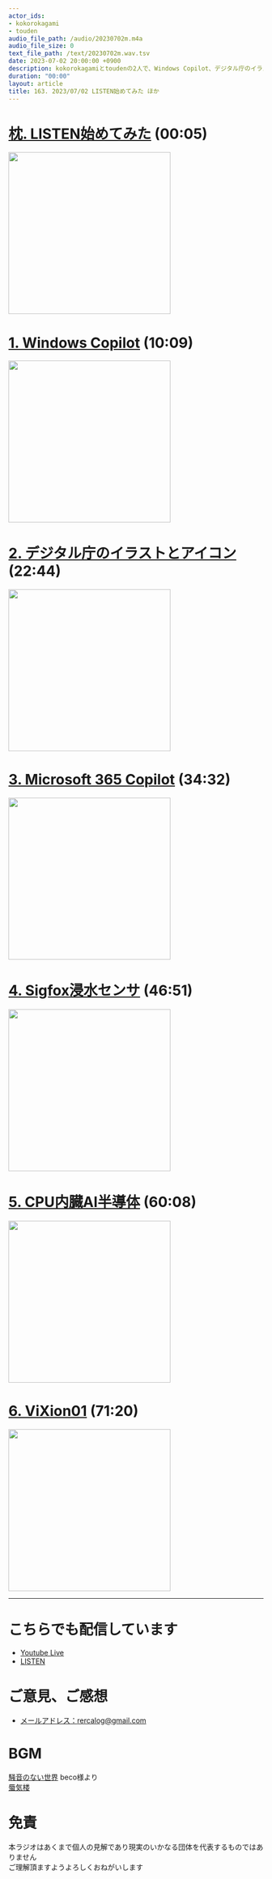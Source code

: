 ```yaml
---
actor_ids:
- kokorokagami
- touden
audio_file_path: /audio/20230702m.m4a
audio_file_size: 0
text_file_path: /text/20230702m.wav.tsv
date: 2023-07-02 20:00:00 +0900
description: kokorokagamiとtoudenの2人で、Windows Copilot、デジタル庁のイラストとアイコン など について話しました。
duration: "00:00"
layout: article
title: 163. 2023/07/02 LISTEN始めてみた ほか
---
```


# [枕. LISTEN始めてみた](https://internet.watch.impress.co.jp/docs/interview/1509975.html) (00:05)

[<img src="https://asset.watch.impress.co.jp/img/iw/docs/1509/975/listen00_l.png" width="320dp">](https://internet.watch.impress.co.jp/docs/interview/1509975.html)

# [1. Windows Copilot](https://yakiimosan.com/microsoft-windows-ai-copilot-basic/) (10:09)

[<img src="https://yakiimosan.com/wp-content/uploads/2023/05/2c1e3e5c49176f1088c49f8c56e12f30-768x631.jpg" width="320dp">](https://yakiimosan.com/microsoft-windows-ai-copilot-basic/)

# [2. デジタル庁のイラストとアイコン](https://forest.watch.impress.co.jp/docs/news/1512111.html) (22:44)

[<img src="https://asset.watch.impress.co.jp/img/wf/docs/1512/111/image1_l.png" width="320dp">](https://forest.watch.impress.co.jp/docs/news/1512111.html)

# [3. Microsoft 365 Copilot](https://blog.cloudnative.co.jp/17975/) (34:32)

[<img src="https://blog.cloudnative.co.jp/wp-content/uploads/2023/06/image-34-1920x1008.png" width="320dp">](https://blog.cloudnative.co.jp/17975/)

# [4. Sigfox浸水センサ](https://iotnews.jp/smart-city/228224/) (46:51)

[<img src="https://iotnews.jp/wp-content/uploads/53-11.jpg" width="320dp">](https://iotnews.jp/smart-city/228224/)

# [5. CPU内臓AI半導体](https://news.mynavi.jp/techplus/article/20230626-2713193/) (60:08)

[<img src="https://news.mynavi.jp/techplus/article/20230626-2713193/images/001.jpg/webp" width="320dp">](https://news.mynavi.jp/techplus/article/20230626-2713193/)

# [6. ViXion01](https://www.itmedia.co.jp/news/articles/2306/29/news176.html) (71:20)

[<img src="https://image.itmedia.co.jp/news/articles/2306/29/ts0153_vixion05.jpg" width="320dp">](https://www.itmedia.co.jp/news/articles/2306/29/news176.html)

___

# こちらでも配信しています
- [Youtube Live](https://www.youtube.com/@recalog)
- [LISTEN](https://listen.style/p/recalog)

# ご意見、ご感想
- [メールアドレス：rercalog@gmail.com](rercalog@gmail.com)

# BGM

[騒音のない世界](http://noiselessworld.net/) beco様より  
[蜃気楼](https://soundcloud.com/baron1_3/shinkirou)  

# 免責
本ラジオはあくまで個人の見解であり現実のいかなる団体を代表するものではありません  
ご理解頂ますようよろしくおねがいします  
